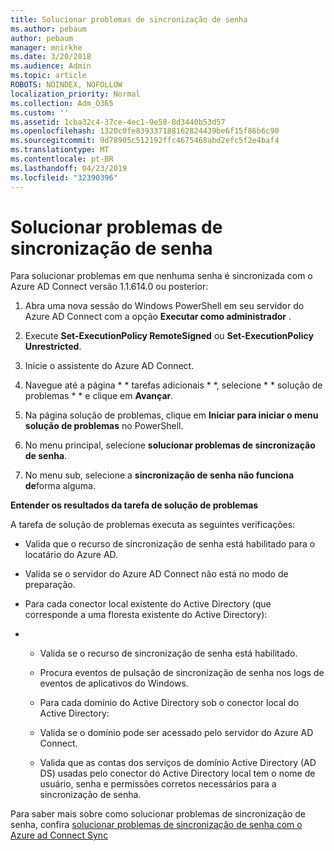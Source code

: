 ```yaml
---
title: Solucionar problemas de sincronização de senha
ms.author: pebaum
author: pebaum
manager: mnirkhe
ms.date: 3/20/2018
ms.audience: Admin
ms.topic: article
ROBOTS: NOINDEX, NOFOLLOW
localization_priority: Normal
ms.collection: Adm_O365
ms.custom: ''
ms.assetid: 1cba32c4-37ce-4ec1-9e58-8d3440b53d57
ms.openlocfilehash: 1320c0fe839337188162824439be6f15f86b6c90
ms.sourcegitcommit: 9d78905c512192ffc4675468abd2efc5f2e4baf4
ms.translationtype: MT
ms.contentlocale: pt-BR
ms.lasthandoff: 04/23/2019
ms.locfileid: "32390396"
---
```

# <a name="troubleshoot-password-synchronization"></a>Solucionar problemas de sincronização de senha

Para solucionar problemas em que nenhuma senha é sincronizada com o Azure AD Connect versão 1.1.614.0 ou posterior:
  
1. Abra uma nova sessão do Windows PowerShell em seu servidor do Azure AD Connect com a opção **Executar como administrador** . 
    
2. Execute **Set-ExecutionPolicy RemoteSigned** ou **Set-ExecutionPolicy Unrestricted**. 
    
3. Inicie o assistente do Azure AD Connect.
    
4. Navegue até a página * * tarefas adicionais * *, selecione * * solução de problemas * * e clique em **Avançar**. 
    
5. Na página solução de problemas, clique em **Iniciar para iniciar o menu solução de problemas** no PowerShell. 
    
6. No menu principal, selecione **solucionar problemas de sincronização de senha**. 
    
7. No menu sub, selecione a **sincronização de senha não funciona de**forma alguma. 
    
 **Entender os resultados da tarefa de solução de problemas**
  
A tarefa de solução de problemas executa as seguintes verificações:
  
- Valida que o recurso de sincronização de senha está habilitado para o locatário do Azure AD.
    
- Valida se o servidor do Azure AD Connect não está no modo de preparação.
    
- Para cada conector local existente do Active Directory (que corresponde a uma floresta existente do Active Directory):
    
- 
  - Valida se o recurso de sincronização de senha está habilitado.
    
  - Procura eventos de pulsação de sincronização de senha nos logs de eventos de aplicativos do Windows.
    
  - Para cada domínio do Active Directory sob o conector local do Active Directory:
    
  - Valida se o domínio pode ser acessado pelo servidor do Azure AD Connect.
    
  - Valida que as contas dos serviços de domínio Active Directory (AD DS) usadas pelo conector do Active Directory local tem o nome de usuário, senha e permissões corretos necessários para a sincronização de senha.
    
Para saber mais sobre como solucionar problemas de sincronização de senha, confira [solucionar problemas de sincronização de senha com o Azure ad Connect Sync](https://docs.microsoft.com/azure/active-directory/connect/active-directory-aadconnectsync-troubleshoot-password-synchronization)
  

